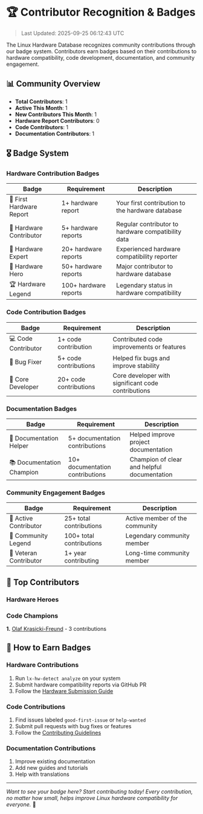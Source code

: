 # 🏆 Contributor Recognition & Badges

> Last Updated: 2025-09-25 06:12:43 UTC

The Linux Hardware Database recognizes community contributions through our badge system. Contributors earn badges based on their contributions to hardware compatibility, code development, documentation, and community engagement.

## 📊 Community Overview

- **Total Contributors**: 1
- **Active This Month**: 1
- **New Contributors This Month**: 1
- **Hardware Report Contributors**: 0
- **Code Contributors**: 1
- **Documentation Contributors**: 1

## 🎖️ Badge System

### Hardware Contribution Badges

| Badge | Requirement | Description |
|-------|-------------|-------------|
| 🔧 First Hardware Report | 1+ hardware report | Your first contribution to the hardware database |
| 🥉 Hardware Contributor | 5+ hardware reports | Regular contributor to hardware compatibility data |
| 🥈 Hardware Expert | 20+ hardware reports | Experienced hardware compatibility reporter |
| 🥇 Hardware Hero | 50+ hardware reports | Major contributor to hardware database |
| 🏆 Hardware Legend | 100+ hardware reports | Legendary status in hardware compatibility |

### Code Contribution Badges

| Badge | Requirement | Description |
|-------|-------------|-------------|
| 💻 Code Contributor | 1+ code contribution | Contributed code improvements or features |
| 🐛 Bug Fixer | 5+ code contributions | Helped fix bugs and improve stability |
| 💎 Core Developer | 20+ code contributions | Core developer with significant code contributions |

### Documentation Badges

| Badge | Requirement | Description |
|-------|-------------|-------------|
| 📝 Documentation Helper | 5+ documentation contributions | Helped improve project documentation |
| 📚 Documentation Champion | 10+ documentation contributions | Champion of clear and helpful documentation |

### Community Engagement Badges

| Badge | Requirement | Description |
|-------|-------------|-------------|
| 🚀 Active Contributor | 25+ total contributions | Active member of the community |
| 🌟 Community Legend | 100+ total contributions | Legendary community member |
| 🎂 Veteran Contributor | 1+ year contributing | Long-time community member |

## 🏅 Top Contributors

### Hardware Heroes

### Code Champions

**1.** [Olaf Krasicki-Freund](https://github.com/olafkfreund) - 3 contributions 


## 🎯 How to Earn Badges

### Hardware Contributions
1. Run `lx-hw-detect analyze` on your system
2. Submit hardware compatibility reports via GitHub PR
3. Follow the [Hardware Submission Guide](docs/HARDWARE_SUBMISSION_GUIDE.md)

### Code Contributions
1. Find issues labeled `good-first-issue` or `help-wanted`
2. Submit pull requests with bug fixes or features
3. Follow the [Contributing Guidelines](CONTRIBUTING.md)

### Documentation Contributions
1. Improve existing documentation
2. Add new guides and tutorials
3. Help with translations

---

*Want to see your badge here? Start contributing today! Every contribution, no matter how small, helps improve Linux hardware compatibility for everyone.* 🐧
